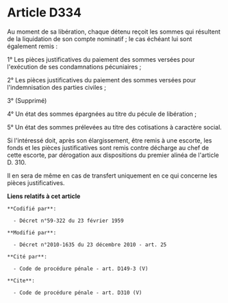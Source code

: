 # Article D334

Au moment de sa libération, chaque détenu reçoit les sommes qui résultent de la liquidation de son compte nominatif ; le cas
échéant lui sont également remis : 

1° Les pièces justificatives du paiement des sommes versées pour l'exécution de ses condamnations pécuniaires ; 

2° Les pièces justificatives du paiement des sommes versées pour l'indemnisation des parties civiles ; 

3° (Supprimé) 

4° Un état des sommes épargnées au titre du pécule de libération ; 

5° Un état des sommes prélevées au titre des cotisations à caractère social. 

Si l'intéressé doit, après son élargissement, être remis à une escorte, les fonds et les pièces justificatives sont remis
contre décharge au chef de cette escorte, par dérogation aux dispositions du premier alinéa de l'article D. 310. 

Il en sera de même en cas de transfert uniquement en ce qui concerne les pièces justificatives.

**Liens relatifs à cet article**

	**Codifié par**:

	  - Décret n°59-322 du 23 février 1959

	**Modifié par**:

	  - Décret n°2010-1635 du 23 décembre 2010 - art. 25

	**Cité par**:

	  - Code de procédure pénale - art. D149-3 (V)

	**Cite**:

	  - Code de procédure pénale - art. D310 (V)
